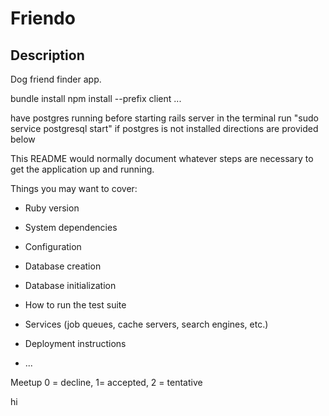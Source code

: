 # Friendo

## Description
Dog friend finder app.

bundle install
npm install --prefix client
...

have postgres running before starting rails server in the terminal run "sudo service postgresql start" if postgres is not installed directions are provided below

This README would normally document whatever steps are necessary to get the
application up and running.

Things you may want to cover:

* Ruby version

* System dependencies

* Configuration

* Database creation

* Database initialization

* How to run the test suite

* Services (job queues, cache servers, search engines, etc.)

* Deployment instructions

* ...

Meetup 0 = decline, 1= accepted, 2 = tentative

hi